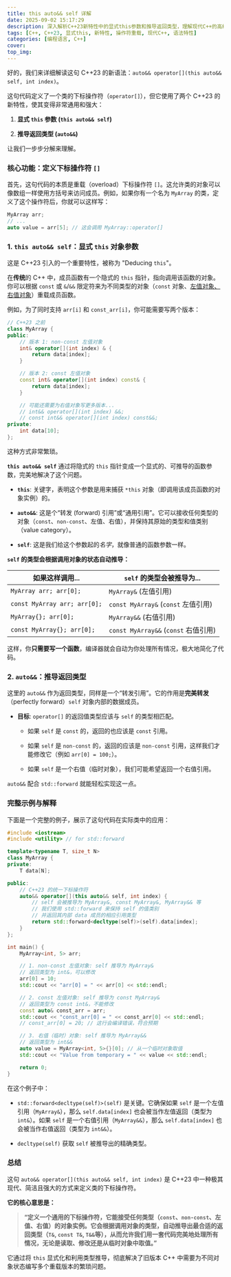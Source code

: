 ```yaml
---
title: this auto&& self 详解
date: 2025-09-02 15:17:29
description: 深入解析C++23新特性中的显式this参数和推导返回类型，理解现代C++的高级语法特性
tags: [C++, C++23, 显式this, 新特性, 操作符重载, 现代C++, 语法特性]
categories: [编程语言, C++]
cover: 
top_img: 
---
```


好的，我们来详细解读这句 C++23 的新语法：`auto&& operator[](this auto&& self, int index)`。

这句代码定义了一个类的下标操作符（`operator[]`），但它使用了两个 C++23 的新特性，使其变得非常通用和强大：

1. **显式 `this` 参数 (`this auto&& self`)**
   
2. **推导返回类型 (`auto&&`)**
   

让我们一步步分解来理解。

### 核心功能：定义下标操作符 `[]`

首先，这句代码的本质是重载（overload）下标操作符 `[]`。这允许类的对象可以像数组一样使用方括号来访问成员。例如，如果你有一个名为 `MyArray` 的类，定义了这个操作符后，你就可以这样写：

```c++
MyArray arr;
// ...
auto value = arr[5]; // 这会调用 MyArray::operator[]
```

### 1. `this auto&& self`：显式 `this` 对象参数

这是 C++23 引入的一个重要特性，被称为 "Deducing `this`"。

在**传统**的 C++ 中，成员函数有一个隐式的 `this` 指针，指向调用该函数的对象。你可以根据 `const` 或 `&`/`&&` 限定符来为不同类型的对象（`const` 对象、[左值对象、右值对象](./左值和右值详解.md)）重载成员函数。

例如，为了同时支持 `arr[i]` 和 `const_arr[i]`，你可能需要写两个版本：

```c++
// C++23 之前
class MyArray {
public:
    // 版本 1: non-const 左值对象
    int& operator[](int index) & {
        return data[index];
    }

    // 版本 2: const 左值对象
    const int& operator[](int index) const& {
        return data[index];
    }

    // 可能还需要为右值对象写更多版本...
    // int&& operator[](int index) &&;
    // const int&& operator[](int index) const&&;
private:
    int data[10];
};
```

这种方式非常繁琐。

**`this auto&& self`** 通过将隐式的 `this` 指针变成一个显式的、可推导的函数参数，完美地解决了这个问题。

- **`this`**: 关键字，表明这个参数是用来捕获 `*this` 对象（即调用该成员函数的对象实例）的。
  
- **`auto&&`**: 这是个“转发 (forward) 引用”或“通用引用”。它可以接收任何类型的对象（`const`、`non-const`、左值、右值），并保持其原始的类型和值类别（value category）。
  
- **`self`**: 这是我们给这个参数起的*名字*，就像普通的函数参数一样。
  

**`self` 的类型会根据调用对象的状态自动推导：**

| 如果这样调用...              | `self` 的类型会被推导为...           |
| ---------------------------- | ------------------------------------ |
| `MyArray arr; arr[0];`       | `MyArray&` (左值引用)                |
| `const MyArray arr; arr[0];` | `const MyArray&` (`const` 左值引用)  |
| `MyArray{}; arr[0];`         | `MyArray&&` (右值引用)               |
| `const MyArray{}; arr[0];`   | `const MyArray&&` (`const` 右值引用) |

这样，你**只需要写一个函数**，编译器就会自动为你处理所有情况，极大地简化了代码。

### 2. `auto&&`：推导返回类型

这里的 `auto&&` 作为返回类型，同样是一个“转发引用”。它的作用是**完美转发**（perfectly forward）`self` 对象内部的数据成员。

- **目标**: `operator[]` 的返回值类型应该与 `self` 的类型相匹配。
  
    - 如果 `self` 是 `const` 的，返回的也应该是 `const` 引用。
      
    - 如果 `self` 是 `non-const` 的，返回的应该是 `non-const` 引用，这样我们才能修改它（例如 `arr[0] = 100;`）。
      
    - 如果 `self` 是一个右值（临时对象），我们可能希望返回一个右值引用。
      

`auto&&` 配合 `std::forward` 就能轻松实现这一点。

### 完整示例与解释

下面是一个完整的例子，展示了这句代码在实际类中的应用：

```c++
#include <iostream>
#include <utility> // for std::forward

template<typename T, size_t N>
class MyArray {
private:
    T data[N];

public:
    // C++23 的统一下标操作符
    auto&& operator[](this auto&& self, int index) {
        // self 会被推导为 MyArray&, const MyArray&, MyArray&& 等
        // 我们使用 std::forward 来保持 self 的值类别
        // 并返回其内部 data 成员的相应引用类型
        return std::forward<decltype(self)>(self).data[index];
    }
};

int main() {
    MyArray<int, 5> arr;

    // 1. non-const 左值对象: self 推导为 MyArray&
    // 返回类型为 int&，可以修改
    arr[0] = 10;
    std::cout << "arr[0] = " << arr[0] << std::endl;

    // 2. const 左值对象: self 推导为 const MyArray&
    // 返回类型为 const int&，不能修改
    const auto& const_arr = arr;
    std::cout << "const_arr[0] = " << const_arr[0] << std::endl;
    // const_arr[0] = 20; // 这行会编译错误，符合预期

    // 3. 右值（临时）对象: self 推导为 MyArray&&
    // 返回类型为 int&&
    auto value = MyArray<int, 5>{}[0]; // 从一个临时对象取值
    std::cout << "Value from temporary = " << value << std::endl;

    return 0;
}
```

在这个例子中：

- `std::forward<decltype(self)>(self)` 是关键。它确保如果 `self` 是一个左值引用（`MyArray&`），那么 `self.data[index]` 也会被当作左值返回（类型为 `int&`）。如果 `self` 是一个右值引用（`MyArray&&`），那么 `self.data[index]` 也会被当作右值返回（类型为 `int&&`）。
  
- `decltype(self)` 获取 `self` 被推导出的精确类型。
  

### 总结

这句 `auto&& operator[](this auto&& self, int index)` 是 C++23 中一种极其现代、简洁且强大的方式来定义类的下标操作符。

**它的核心意思是：**

> **“定义一个通用的下标操作符，它能接受任何类型（`const`、`non-const`、左值、右值）的对象实例。它会根据调用对象的类型，自动推导出最合适的返回类型（`T&`, `const T&`, `T&&`等），从而允许我们用一套代码完美地处理所有情况，无论是读取、修改还是从临时对象中取值。”**

它通过将 `this` 显式化和利用类型推导，彻底解决了旧版本 C++ 中需要为不同对象状态编写多个重载版本的繁琐问题。
